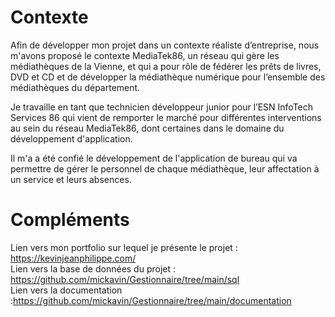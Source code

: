 <h1>
  Contexte
</h1>
Afin de développer mon projet dans un contexte réaliste d’entreprise, nous m'avons proposé le contexte MediaTek86, un réseau qui gère les médiathèques de la Vienne, et qui a pour rôle de fédérer les prêts de livres, DVD et CD et de développer la médiathèque numérique pour l’ensemble des médiathèques du département.

Je travaille en tant que technicien développeur junior pour l’ESN InfoTech Services 86 qui vient de remporter le marché pour différentes interventions au sein du réseau MediaTek86, dont certaines dans le domaine du développement d'application.

Il m'a a été confié le développement de l'application de bureau qui va permettre de gérer le personnel de chaque médiathèque, leur affectation à un service et leurs absences.

<h1>
  Compléments
</h1>

Lien vers mon portfolio sur lequel je présente le projet : <a href="https://kevinjeanphilippe.com/">https://kevinjeanphilippe.com/</a><br/>
Lien vers la base de données du projet : <a href="https://github.com/mickavin/Gestionnaire/tree/main/sql">https://github.com/mickavin/Gestionnaire/tree/main/sql</a><br/>
Lien vers la documentation :<a href="https://github.com/mickavin/Gestionnaire/tree/main/documentation">https://github.com/mickavin/Gestionnaire/tree/main/documentation</a><br/>
